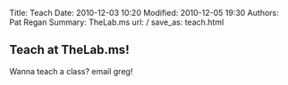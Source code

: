 Title: Teach
Date: 2010-12-03 10:20
Modified: 2010-12-05 19:30
Authors: Pat Regan
Summary: TheLab.ms
url: /
save_as: teach.html

## Teach at TheLab.ms!

Wanna teach a class? email greg!